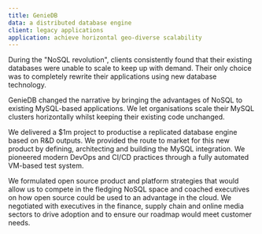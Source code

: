 ```yaml
---
title: GenieDB
data: a distributed database engine
client: legacy applications
application: achieve horizontal geo‑diverse scalability
---
```

During the "NoSQL revolution", clients consistently found that their existing databases were unable to scale to keep up with demand. Their only choice was to completely rewrite their applications using new database technology.

GenieDB changed the narrative by bringing the advantages of NoSQL to existing MySQL-based applications. We let organisations scale their MySQL clusters horizontally whilst keeping their existing code unchanged.

We delivered a $1m project to productise a replicated database engine based on R&D outputs. We provided the route to market for this new product by defining, architecting and building the MySQL integration. We pioneered modern DevOps and CI/CD practices through a fully automated VM-based test system.

We formulated open source product and platform strategies that would allow us to compete in the fledging NoSQL space and coached executives on how open source could be used to an advantage in the cloud. We negotiated with executives in the finance, supply chain and online media sectors to drive adoption and to ensure our roadmap would meet customer needs.